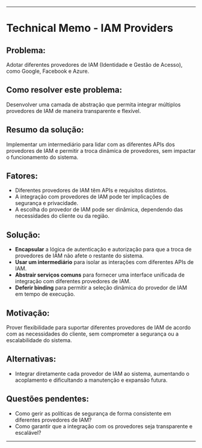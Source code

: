 
---
# Technical Memo - IAM Providers

## Problema:
Adotar diferentes provedores de IAM (Identidade e Gestão de Acesso), como Google, Facebook e Azure.

## Como resolver este problema:
Desenvolver uma camada de abstração que permita integrar múltiplos provedores de IAM de maneira transparente e flexível.

## Resumo da solução:
Implementar um intermediário para lidar com as diferentes APIs dos provedores de IAM e permitir a troca dinâmica de provedores, sem impactar o funcionamento do sistema.

## Fatores:
- Diferentes provedores de IAM têm APIs e requisitos distintos.
- A integração com provedores de IAM pode ter implicações de segurança e privacidade.
- A escolha do provedor de IAM pode ser dinâmica, dependendo das necessidades do cliente ou da região.

## Solução:
- **Encapsular** a lógica de autenticação e autorização para que a troca de provedores de IAM não afete o restante do sistema.
- **Usar um intermediário** para isolar as interações com diferentes APIs de IAM.
- **Abstrair serviços comuns** para fornecer uma interface unificada de integração com diferentes provedores de IAM.
- **Deferir binding** para permitir a seleção dinâmica do provedor de IAM em tempo de execução.

## Motivação:
Prover flexibilidade para suportar diferentes provedores de IAM de acordo com as necessidades do cliente, sem comprometer a segurança ou a escalabilidade do sistema.

## Alternativas:
- Integrar diretamente cada provedor de IAM ao sistema, aumentando o acoplamento e dificultando a manutenção e expansão futura.

## Questões pendentes:
- Como gerir as políticas de segurança de forma consistente em diferentes provedores de IAM?
- Como garantir que a integração com os provedores seja transparente e escalável?
---

